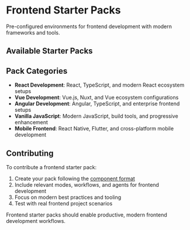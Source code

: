 # Frontend Starter Packs

Pre-configured environments for frontend development with modern frameworks and tools.

## Available Starter Packs

<!-- Add frontend starter packs here -->

## Pack Categories

- **React Development**: React, TypeScript, and modern React ecosystem setups
- **Vue Development**: Vue.js, Nuxt, and Vue ecosystem configurations  
- **Angular Development**: Angular, TypeScript, and enterprise frontend setups
- **Vanilla JavaScript**: Modern JavaScript, build tools, and progressive enhancement
- **Mobile Frontend**: React Native, Flutter, and cross-platform mobile development

## Contributing

To contribute a frontend starter pack:

1. Create your pack following the [component format](../../CONTRIBUTING.md#component-requirements)
2. Include relevant modes, workflows, and agents for frontend development
3. Focus on modern best practices and tooling
4. Test with real frontend project scenarios

Frontend starter packs should enable productive, modern frontend development workflows.